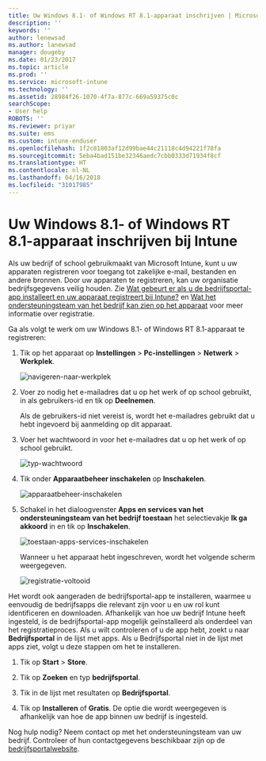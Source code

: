 ```yaml
---
title: Uw Windows 8.1- of Windows RT 8.1-apparaat inschrijven | Microsoft Docs
description: ''
keywords: ''
author: lenewsad
ms.author: lanewsad
manager: dougeby
ms.date: 01/23/2017
ms.topic: article
ms.prod: ''
ms.service: microsoft-intune
ms.technology: ''
ms.assetid: 28984f26-1070-4f7a-877c-669a59375c0c
searchScope:
- User help
ROBOTS: ''
ms.reviewer: priyar
ms.suite: ems
ms.custom: intune-enduser
ms.openlocfilehash: 1f2c81803af12d99bae44c21118c4d94221f78fa
ms.sourcegitcommit: 5eba4bad151be32346aedc7cbb0333d71934f8cf
ms.translationtype: HT
ms.contentlocale: nl-NL
ms.lasthandoff: 04/16/2018
ms.locfileid: "31017985"
---
```

# <a name="how-to-enroll-your-windows-81-or-windows-rt-81-device-in-intune"></a>Uw Windows 8.1- of Windows RT 8.1-apparaat inschrijven bij Intune

Als uw bedrijf of school gebruikmaakt van Microsoft Intune, kunt u uw apparaten registreren voor toegang tot zakelijke e-mail, bestanden en andere bronnen. Door uw apparaten te registreren, kan uw organisatie bedrijfsgegevens veilig houden. Zie [Wat gebeurt er als u de bedrijfsportal-app installeert en uw apparaat registreert bij Intune?](what-happens-if-you-install-the-company-portal-app-and-enroll-your-device-in-intune-windows.md) en [Wat het ondersteuningsteam van het bedrijf kan zien op het apparaat](what-info-can-your-company-see-when-you-enroll-your-device-in-intune.md) voor meer informatie over registratie.


Ga als volgt te werk om uw Windows 8.1- of Windows RT 8.1-apparaat te registreren:

1.  Tik op het apparaat op **Instellingen** &gt; **Pc-instellingen** &gt; **Netwerk** &gt; **Werkplek**.

    ![navigeren-naar-werkplek](./media/W81-1-workplacejoin.png)

2.  Voer zo nodig het e-mailadres dat u op het werk of op school gebruikt, in als gebruikers-id en tik op **Deelnemen**.

    Als de gebruikers-id niet vereist is, wordt het e-mailadres gebruikt dat u hebt ingevoerd bij aanmelding op dit apparaat.

3.  Voer het wachtwoord in voor het e-mailadres dat u op het werk of op school gebruikt.

    ![typ-wachtwoord](./media/W81-2-workplacesettings_signin.png)

4.  Tik onder **Apparaatbeheer inschakelen** op **Inschakelen**.

    ![apparaatbeheer-inschakelen](./media/W81-3-dev-mgt-turn-on.png)

5.  Schakel in het dialoogvenster **Apps en services van het ondersteuningsteam van het bedrijf toestaan** het selectievakje **Ik ga akkoord** in en tik op **Inschakelen**.

    ![toestaan-apps-services-inschakelen](./media/W81-4-agree-allow-apps-services.png)

    Wanneer u het apparaat hebt ingeschreven, wordt het volgende scherm weergegeven.

    ![registratie-voltooid](./media/W81-5-enrolled-done.png)

Het wordt ook aangeraden de bedrijfsportal-app te installeren, waarmee u eenvoudig de bedrijfsapps die relevant zijn voor u en uw rol kunt identificeren en downloaden. Afhankelijk van hoe uw bedrijf Intune heeft ingesteld, is de bedrijfsportal-app mogelijk geïnstalleerd als onderdeel van het registratieproces. Als u wilt controleren of u de app hebt, zoekt u naar **Bedrijfsportal** in de lijst met apps. Als u Bedrijfsportal niet in de lijst met apps ziet, volgt u deze stappen om het te installeren.

1.  Tik op **Start** &gt; **Store**.

2.  Tik op **Zoeken** en typ **bedrijfsportal**.

3.  Tik in de lijst met resultaten op **Bedrijfsportal**.

4.  Tik op **Installeren** of **Gratis**. De optie die wordt weergegeven is afhankelijk van hoe de app binnen uw bedrijf is ingesteld.

Nog hulp nodig? Neem contact op met het ondersteuningsteam van uw bedrijf. Controleer of hun contactgegevens beschikbaar zijn op de [bedrijfsportalwebsite](https://portal.manage.microsoft.com#HelpDeskDialog).
